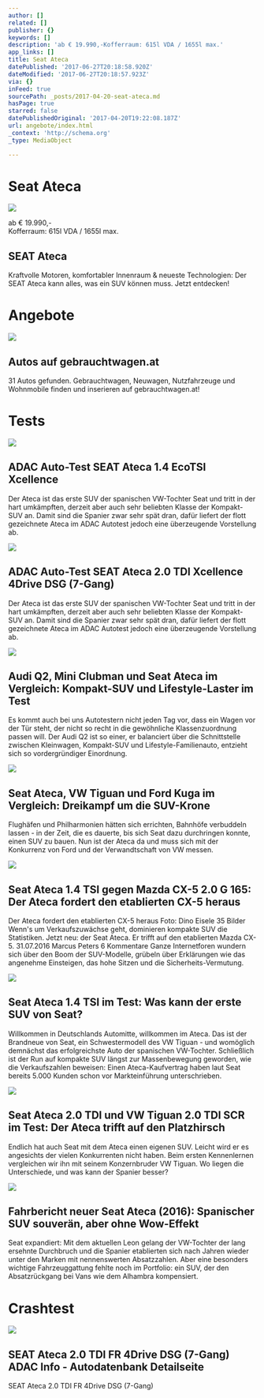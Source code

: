 ```yaml
---
author: []
related: []
publisher: {}
keywords: []
description: 'ab € 19.990,-Kofferraum: 615l VDA / 1655l max.'
app_links: []
title: Seat Ateca
datePublished: '2017-06-27T20:18:58.920Z'
dateModified: '2017-06-27T20:18:57.923Z'
via: {}
inFeed: true
sourcePath: _posts/2017-04-20-seat-ateca.md
hasPage: true
starred: false
datePublishedOriginal: '2017-04-20T19:22:08.187Z'
url: angebote/index.html
_context: 'http://schema.org'
_type: MediaObject

---
```

# **Seat Ateca**
![](https://the-grid-user-content.s3-us-west-2.amazonaws.com/3288fdac-0d81-4e25-a722-3b74bf0dbc38.jpg)

ab € 19.990,-  
Kofferraum: 615l VDA / 1655l max.

<article style=""><h1>SEAT Ateca</h1><p>Kraftvolle Motoren, komfortabler Innenraum &amp; neueste Technologien: Der SEAT Ateca kann alles, was ein SUV können muss. Jetzt entdecken!</p></article>

# Angebote

<article style=""><img src="https://s3-us-west-2.amazonaws.com/the-grid-img/p/13edb43d775677ce8ce8220e7e33ac1b9b005446.gif" /><h1>Autos auf gebrauchtwagen.at</h1><p>31 Autos gefunden. Gebrauchtwagen, Neuwagen, Nutzfahrzeuge und Wohnmobile finden und inserieren auf gebrauchtwagen.at!</p></article>

# Tests

<article style=""><img src="https://s3-us-west-2.amazonaws.com/the-grid-img/p/1f783e7de9aab234baaf4dd5912452933078693e.jpg" /><h1>ADAC Auto-Test SEAT Ateca 1.4 EcoTSI Xcellence</h1><p>Der Ateca ist das erste SUV der spanischen VW-Tochter Seat und tritt in der hart umkämpften, derzeit aber auch sehr beliebten Klasse der Kompakt-SUV an. Damit sind die Spanier zwar sehr spät dran, dafür liefert der flott gezeichnete Ateca im ADAC Autotest jedoch eine überzeugende Vorstellung ab.</p></article>

<article style=""><img src="https://s3-us-west-2.amazonaws.com/the-grid-img/p/6bec524b117b54531c015c77f18262c0698481a0.jpg" /><h1>ADAC Auto-Test SEAT Ateca 2.0 TDI Xcellence 4Drive DSG (7-Gang)</h1><p>Der Ateca ist das erste SUV der spanischen VW-Tochter Seat und tritt in der hart umkämpften, derzeit aber auch sehr beliebten Klasse der Kompakt-SUV an. Damit sind die Spanier zwar sehr spät dran, dafür liefert der flott gezeichnete Ateca im ADAC Autotest jedoch eine überzeugende Vorstellung ab.</p></article>

<article style=""><img src="https://s3-us-west-2.amazonaws.com/the-grid-img/p/9dcb343e02630ca833633f21a29a6cf157a6f335.jpg" /><h1>Audi Q2, Mini Clubman und Seat Ateca im Vergleich: Kompakt-SUV und Lifestyle-Laster im Test</h1><p>Es kommt auch bei uns Autotestern nicht jeden Tag vor, dass ein Wagen vor der Tür steht, der nicht so recht in die gewöhnliche Klassenzuordnung passen will. Der Audi Q2 ist so einer, er balanciert über die Schnittstelle zwischen Kleinwagen, Kompakt-SUV und Lifestyle-Familienauto, entzieht sich so vordergründiger Einordnung.</p></article>

<article style=""><img src="https://s3-us-west-2.amazonaws.com/the-grid-img/p/55a56982b365bc2d7a68bb3ee2988d9b1fa57494.jpg" /><h1>Seat Ateca, VW Tiguan und Ford Kuga im Vergleich: Dreikampf um die SUV-Krone</h1><p>Flughäfen und Philharmonien hätten sich errichten, Bahnhöfe verbuddeln lassen - in der Zeit, die es dauerte, bis sich Seat dazu durchringen konnte, einen SUV zu bauen. Nun ist der Ateca da und muss sich mit der Konkurrenz von Ford und der Verwandtschaft von VW messen.</p></article>

<article style=""><img src="https://s3-us-west-2.amazonaws.com/the-grid-img/p/fe132bcf8fdecc5a831ed89844d50be58da9addd.jpg" /><h1>Seat Ateca 1.4 TSI gegen Mazda CX-5 2.0 G 165: Der Ateca fordert den etablierten CX-5 heraus</h1><p>Der Ateca fordert den etablierten CX-5 heraus Foto: Dino Eisele 35 Bilder Wenn's um Verkaufszuwächse geht, dominieren kompakte SUV die Statistiken. Jetzt neu: der Seat Ateca. Er trifft auf den etablierten Mazda CX-5. 31.07.2016 Marcus Peters 6 Kommentare Ganze Internetforen wundern sich über den Boom der SUV-Modelle, grübeln über Erklärungen wie das angenehme Einsteigen, das hohe Sitzen und die Sicherheits-Vermutung.</p></article>

<article style=""><img src="https://s3-us-west-2.amazonaws.com/the-grid-img/p/abbacab6f830a93b28f2255e4e6670f7a22da708.jpg" /><h1>Seat Ateca 1.4 TSI im Test: Was kann der erste SUV von Seat?</h1><p>Willkommen in Deutschlands Automitte, willkommen im Ateca. Das ist der Brandneue von Seat, ein Schwestermodell des VW Tiguan - und womöglich demnächst das erfolgreichste Auto der spanischen VW-Tochter. Schließlich ist der Run auf kompakte SUV längst zur Massenbewegung geworden, wie die Verkaufszahlen beweisen: Einen Ateca-Kaufvertrag haben laut Seat bereits 5.000 Kunden schon vor Markteinführung unterschrieben.</p></article>

<article style=""><img src="https://s3-us-west-2.amazonaws.com/the-grid-img/p/51e4150858af516ea77066fb5d7ff2e9ac1dd943.jpg" /><h1>Seat Ateca 2.0 TDI und VW Tiguan 2.0 TDI SCR im Test: Der Ateca trifft auf den Platzhirsch</h1><p>Endlich hat auch Seat mit dem Ateca einen eigenen SUV. Leicht wird er es angesichts der vielen Konkurrenten nicht haben. Beim ersten Kennenlernen vergleichen wir ihn mit seinem Konzernbruder VW Tiguan. Wo liegen die Unterschiede, und was kann der Spanier besser?</p></article>

<article style=""><img src="https://s3-us-west-2.amazonaws.com/the-grid-img/p/a3c24bcca547fbed17c235dfc4a38cd6225e4574.jpg" /><h1>Fahrbericht neuer Seat Ateca (2016): Spanischer SUV souverän, aber ohne Wow-Effekt</h1><p>Seat expandiert: Mit dem aktuellen Leon gelang der VW-Tochter der lang ersehnte Durchbruch und die Spanier etablierten sich nach Jahren wieder unter den Marken mit nennenswerten Absatzzahlen. Aber eine besonders wichtige Fahrzeuggattung fehlte noch im Portfolio: ein SUV, der den Absatzrückgang bei Vans wie dem Alhambra kompensiert.</p></article>

# Crashtest

<article style=""><img src="https://imgflo.herokuapp.com/graph/2b2431f8e7ba7b0/3364d0c357262b05e0c1be99a5679757/noop.jpg?input=https%3A%2F%2Fwww.adac.de%2F_ext%2Fitr%2Ftests%2FAutodaten%2Fgross%2FIM03598_3_Seat_Ateca.jpg" /><h1>SEAT Ateca 2.0 TDI FR 4Drive DSG (7-Gang) ADAC Info - Autodatenbank Detailseite</h1><p>SEAT Ateca 2.0 TDI FR 4Drive DSG (7-Gang)</p></article>